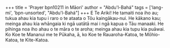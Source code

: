 +++
title = 'Prayer bpn10211 in Māori'
author = "Abdu'l-Bahá"
tags = ['lang-mi', 'bpn-unsorted', "Abdu'l-Bahá"]
+++
E Te Ariki! He tamaiti noa iho au; tukua ahau kia tupu i raro o te ataata o Tōu kaingākau-nui. He kākano kau; meinga ahau kia whāngaia ki ngā uatātā mai i ngā kapua o Tāu manaaki. He pihinga noa iho ahau o te māra o te aroha; meinga ahau kia tupu kia puāwai. 
Ko Koe te Mananui me te Pūkaha, ā, ko Koe te Rauaroha-Katoa, te Mōhio-Katoa, te Kite-Katoa.
